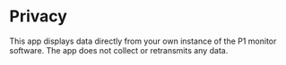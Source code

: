 # Privacy

This app displays data directly from your own instance of the P1 monitor
software. The app does not collect or retransmits any data.
